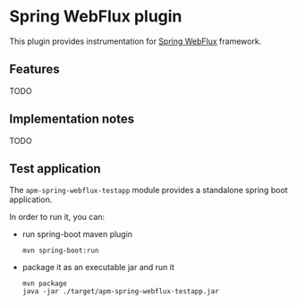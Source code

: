 # Spring WebFlux plugin

This plugin provides instrumentation for [Spring WebFlux](https://docs.spring.io/spring/docs/current/spring-framework-reference/web-reactive.html) framework.

## Features

TODO

## Implementation notes

TODO

## Test application

The `apm-spring-webflux-testapp` module provides a standalone spring boot application.

In order to run it, you can:
- run spring-boot maven plugin
    ```
    mvn spring-boot:run
    ```
- package it as an executable jar and run it
    ```
    mvn package
    java -jar ./target/apm-spring-webflux-testapp.jar
    ```
